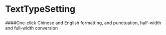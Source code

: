 # TextTypeSetting

####One-click Chinese and English formatting, and punctuation, half-width and full-width conversion
